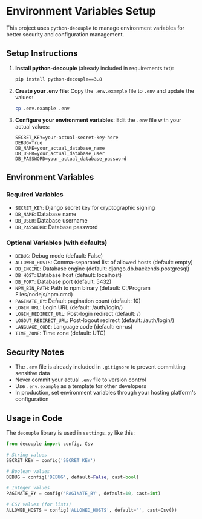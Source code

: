 # Environment Variables Setup

This project uses `python-decouple` to manage environment variables for better security and configuration management.

## Setup Instructions

1. **Install python-decouple** (already included in requirements.txt):
   ```bash
   pip install python-decouple==3.8
   ```

2. **Create your .env file**:
   Copy the `.env.example` file to `.env` and update the values:
   ```bash
   cp .env.example .env
   ```

3. **Configure your environment variables**:
   Edit the `.env` file with your actual values:
   ```env
   SECRET_KEY=your-actual-secret-key-here
   DEBUG=True
   DB_NAME=your_actual_database_name
   DB_USER=your_actual_database_user
   DB_PASSWORD=your_actual_database_password
   ```

## Environment Variables

### Required Variables
- `SECRET_KEY`: Django secret key for cryptographic signing
- `DB_NAME`: Database name
- `DB_USER`: Database username
- `DB_PASSWORD`: Database password

### Optional Variables (with defaults)
- `DEBUG`: Debug mode (default: False)
- `ALLOWED_HOSTS`: Comma-separated list of allowed hosts (default: empty)
- `DB_ENGINE`: Database engine (default: django.db.backends.postgresql)
- `DB_HOST`: Database host (default: localhost)
- `DB_PORT`: Database port (default: 5432)
- `NPM_BIN_PATH`: Path to npm binary (default: C:/Program Files/nodejs/npm.cmd)
- `PAGINATE_BY`: Default pagination count (default: 10)
- `LOGIN_URL`: Login URL (default: /auth/login/)
- `LOGIN_REDIRECT_URL`: Post-login redirect (default: /)
- `LOGOUT_REDIRECT_URL`: Post-logout redirect (default: /auth/login/)
- `LANGUAGE_CODE`: Language code (default: en-us)
- `TIME_ZONE`: Time zone (default: UTC)

## Security Notes

- The `.env` file is already included in `.gitignore` to prevent committing sensitive data
- Never commit your actual `.env` file to version control
- Use `.env.example` as a template for other developers
- In production, set environment variables through your hosting platform's configuration

## Usage in Code

The `decouple` library is used in `settings.py` like this:
```python
from decouple import config, Csv

# String values
SECRET_KEY = config('SECRET_KEY')

# Boolean values
DEBUG = config('DEBUG', default=False, cast=bool)

# Integer values
PAGINATE_BY = config('PAGINATE_BY', default=10, cast=int)

# CSV values (for lists)
ALLOWED_HOSTS = config('ALLOWED_HOSTS', default='', cast=Csv())
```